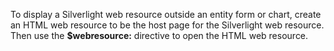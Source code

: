 To display a Silverlight web resource outside an entity form or chart, create an HTML web resource to be the host page for the Silverlight web resource. Then use the **$webresource:**  directive to open the HTML web resource.